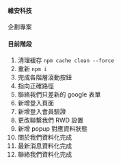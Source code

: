 #### 維安科技

企劃專案

#### 目前階段

1. 清理緩存 `npm cache clean --force`
2. 重新 `npm i`
3. 完成各階層滾動按鈕
4. 指向正確路徑
5. 聯絡我們只差新的 google 表單
6. 新增登入頁面
7. 新增登入會員驗證
8. 更改聯繫我們 RWD 設置
9. 新增 popup 對應資料狀態
10. 關於我們資料化完成
11. 最新消息資料化完成
12. 聯絡我們資料化完成
